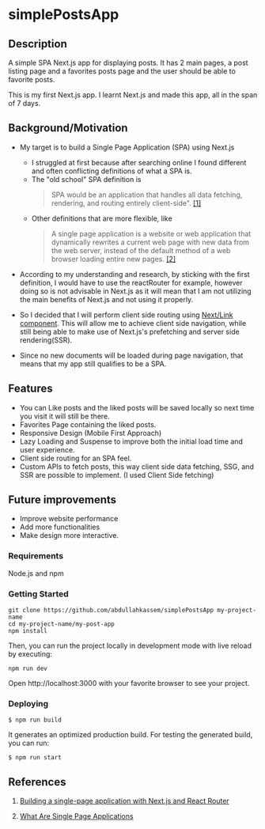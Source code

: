 # simplePostsApp
## Description


A simple SPA Next.js app for displaying posts. It has 2 main pages, a post listing page and a favorites posts page and the user should be able to favorite posts.

This is my first Next.js app. I learnt Next.js and made this app, all in the span of 7 days.

## Background/Motivation
- My target is to build a Single Page Application (SPA) using Next.js
    - I struggled at first because after searching online I found different and often conflicting definitions of what a SPA is.
    - The "old school" SPA definition is 
        >SPA would be an application that handles all data fetching, rendering, and routing entirely client-side". [[1]](#references)
    - Other definitions that are more flexible, like 
        >A single page application is a website or web application that dynamically rewrites a current web page with new data from the web server, instead of the default method of a web browser loading entire new pages. [[2]](#references)

- According to my understanding and research, by sticking with the first definition, I would have to use the reactRouter for example, however doing so is not advisable in Next.js as it will mean that I am not utilizing the main benefits of Next.js and not using it properly.

- So I decided that I will perform client side routing using [Next/Link component](https://nextjs.org/docs/app/building-your-application/routing/linking-and-navigating#link-component).
This will allow me to achieve client side navigation, while still being able to make use of Next.js's prefetching and server side rendering(SSR).

- Since no new documents will be loaded during page navigation, that means that my app still qualifies to be a SPA.

## Features

- You can Like posts and the liked posts will be saved locally so next time you visit it will still be there.
- Favorites Page containing the liked posts.
- Responsive Design (Mobile First Approach)
- Lazy Loading and Suspense to improve both the initial load time and user experience.
- Client side routing for an SPA feel.
- Custom APIs to fetch posts, this way client side data fetching, SSG, and SSR are possible to implement. (I used Client Side fetching)

## Future improvements
- Improve website performance
- Add more functionalities 
- Make design more interactive.


<!-- I got the getting started section from https://github.com/ixartz/Next-js-Boilerplate/blob/main/README.md?plain=1 -->

### Requirements

Node.js and npm

### Getting Started 


```shell
git clone https://github.com/abdullahkassem/simplePostsApp my-project-name
cd my-project-name/my-post-app
npm install
```

Then, you can run the project locally in development mode with live reload by executing:

```shell
npm run dev
```

Open http://localhost:3000 with your favorite browser to see your project.

### Deploying


```shell
$ npm run build
```

It generates an optimized production build. For testing the generated build, you can run:

```shell
$ npm run start
```



## References
1. [ Building a single-page application with Next.js and React Router](https://colinhacks.com/essays/building-a-spa-with-nextjs)

2. [What Are Single Page Applications](https://www.bloomreach.com/en/blog/2018/what-is-a-single-page-application)


